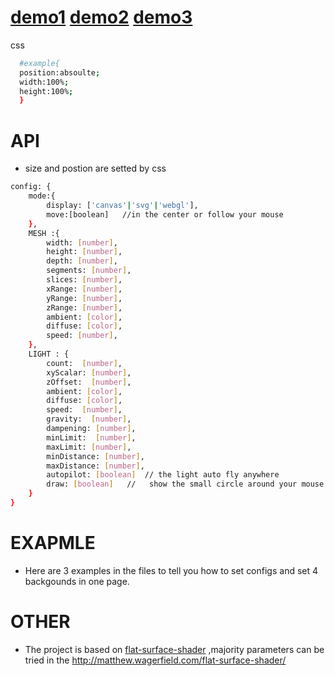 # [demo1]  [demo2]  [demo3]
[demo1]:<https://a49666.github.io/3d-background/example/example1.html>
[demo2]:<https://a49666.github.io/3d-background/example/example2.html>
[demo3]:<https://a49666.github.io/3d-background/example/example3.html>



css 
```sh
  #example{
  position:absoulte;
  width:100%;
  height:100%;
  }
```

#  API
- size and postion are setted by css
```sh
config: {
    mode:{
        display: ['canvas'|'svg'|'webgl'], 
        move:[boolean]   //in the center or follow your mouse
    },
    MESH :{          
        width: [number],
        height: [number],
        depth: [number],
        segments: [number],
        slices: [number],
        xRange: [number],
        yRange: [number],
        zRange: [number],
        ambient: [color],
        diffuse: [color],
        speed: [number],
    },
    LIGHT : {
        count:  [number],
        xyScalar: [number],
        zOffset:  [number],
        ambient: [color],
        diffuse: [color],
        speed:  [number],
        gravity:  [number],
        dampening: [number],
        minLimit:  [number],
        maxLimit: [number],
        minDistance: [number],
        maxDistance: [number],
        autopilot: [boolean]  // the light auto fly anywhere
        draw: [boolean]   //   show the small circle around your mouse
    }
}
```
#  EXAPMLE
- Here are 3 examples in the files to tell you how to set configs and set 4 backgounds in one page.

#   OTHER
- The project is based on [flat-surface-shader] ,majority parameters can be tried in the http://matthew.wagerfield.com/flat-surface-shader/ 

[flat-surface-shader]: <https://github.com/wagerfield/flat-surface-shader>
